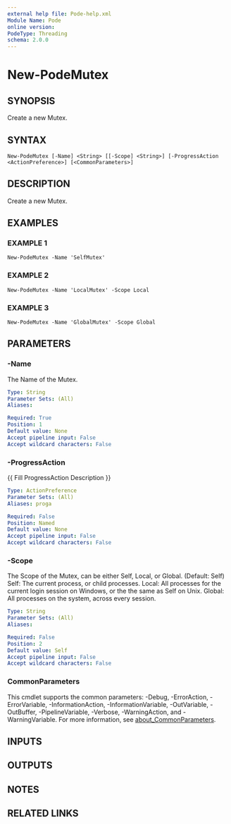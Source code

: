 ```yaml
---
external help file: Pode-help.xml
Module Name: Pode
online version:
PodeType: Threading
schema: 2.0.0
---
```


# New-PodeMutex

## SYNOPSIS
Create a new Mutex.

## SYNTAX

```
New-PodeMutex [-Name] <String> [[-Scope] <String>] [-ProgressAction <ActionPreference>] [<CommonParameters>]
```

## DESCRIPTION
Create a new Mutex.

## EXAMPLES

### EXAMPLE 1
```
New-PodeMutex -Name 'SelfMutex'
```

### EXAMPLE 2
```
New-PodeMutex -Name 'LocalMutex' -Scope Local
```

### EXAMPLE 3
```
New-PodeMutex -Name 'GlobalMutex' -Scope Global
```

## PARAMETERS

### -Name
The Name of the Mutex.

```yaml
Type: String
Parameter Sets: (All)
Aliases:

Required: True
Position: 1
Default value: None
Accept pipeline input: False
Accept wildcard characters: False
```

### -ProgressAction
{{ Fill ProgressAction Description }}

```yaml
Type: ActionPreference
Parameter Sets: (All)
Aliases: proga

Required: False
Position: Named
Default value: None
Accept pipeline input: False
Accept wildcard characters: False
```

### -Scope
The Scope of the Mutex, can be either Self, Local, or Global.
(Default: Self)
Self: The current process, or child processes.
Local: All processes for the current login session on Windows, or the the same as Self on Unix.
Global: All processes on the system, across every session.

```yaml
Type: String
Parameter Sets: (All)
Aliases:

Required: False
Position: 2
Default value: Self
Accept pipeline input: False
Accept wildcard characters: False
```

### CommonParameters
This cmdlet supports the common parameters: -Debug, -ErrorAction, -ErrorVariable, -InformationAction, -InformationVariable, -OutVariable, -OutBuffer, -PipelineVariable, -Verbose, -WarningAction, and -WarningVariable. For more information, see [about_CommonParameters](http://go.microsoft.com/fwlink/?LinkID=113216).

## INPUTS

## OUTPUTS

## NOTES

## RELATED LINKS
